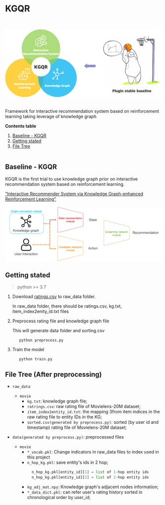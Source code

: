 # KGQR
<br>

![Overview](./resource/overview.png)
<br><br><br>
Framework for interactive recommendation system based on reinforcement learning taking leverage of knowledge graph

**Contents table**
1. [Baseline - KGQR](#baseline)
2. [Getting stated](#start)
2. [File Tree](#filetree)
<br/><br/>


## Baseline - KGQR <a name="baseline"></a>
KGQR is the first trial to use knowledge graph prior on interactive recommendation system based on reinforcement learning. 

["Interactive Recommender System via Knowledge
Graph-enhanced Reinforcement Learning"](https://arxiv.org/pdf/2006.10389.pdf)
<br><br>
![KGQR](./resource/KGQR.png)

## Getting stated <a name="start"></a>
> python >= 3.7 <br>

1. Download [ratings.csv](https://grouplens.org/datasets/movielens/20m/) to raw_data folder. 

    In raw_data folder, there should be ratings.csv, kg.txt, item_index2enity_id.txt files
  
2. Preprocess rating file and knowledge graph file

    This will generate data folder and sorting.csv 
     ```shell script
        python preprocess.py  
     ```
3. Train the model 
     ```shell script
        python train.py 
     ```


## File Tree (After preprocessing) <a name="filetree"></a>
- `raw_data`
  - `movie`
    - `kg.txt`: knowledge graph file;
    - `ratrings.csv`: raw rating file of Movielens-20M dataset;
    - `item_index2entity_id.txt`: the mapping 3from item indices in the raw rating file to entity IDs in the KG;
    - `sorted.csv(generated by preprocess.py)`: sorted (by user id and timestamp) rating file of Movielens-20M dataset;
    
- `data(generated by preprocess.py)`: preprocessed files
  - `movie`
    - `*_vocab.pkl`: Change indicators in raw_data files to index used in this project
    - `n_hop_kg.pkl`: save entity's ids in 2 hop;
        ```python
          n_hop_kg.pkl[entity_id][1] = list of 1-hop entity ids
          n_hop_kg.pkl[entity_id][2] = list of 2-hop entity ids
        ```  
    - `kg_adj_mat.npy`: Knowledge graph's adjacent nodes information;   
    - `*_data_dict.pkl`: can refer user's rating history sorted in chronological order by user_id;
